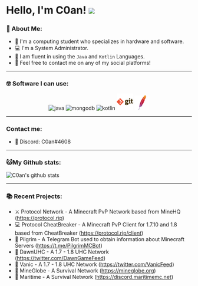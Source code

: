 # Hello, I'm C0an! <img src="https://github.com/TheDudeThatCode/TheDudeThatCode/blob/master/Assets/Hi.gif" width="29px">
### 🤵 About Me:
- 🏦 I'm a computing student who specializes in hardware and software.
- 💻 I'm a System Administrator.
- 🤔 I am fluent in using the ```Java``` and ```Kotlin``` Languages.
- 💬 Feel free to contact me on any of my social platforms!

---
### 🤓 Software I can use:
<p align="center">
<img src="https://www.vectorlogo.zone/logos/java/java-icon.svg" alt="java" width="55" height="55"/> 
<img src="https://www.vectorlogo.zone/logos/mongodb/mongodb-icon.svg" alt="mongodb" width="55" height="60"/> 
<img src="https://upload.wikimedia.org/wikipedia/commons/thumb/0/06/Kotlin_Icon.svg/2048px-Kotlin_Icon.svg.png" alt="kotlin" width="55" height="60"/> 
<img src="https://raw.githubusercontent.com/github/explore/80688e429a7d4ef2fca1e82350fe8e3517d3494d/topics/git/git.png" alt="GIT" width="45" height="45"/> 
<img src="https://raw.githubusercontent.com/github/explore/80688e429a7d4ef2fca1e82350fe8e3517d3494d/topics/maven/maven.png" alt="MAVEN" width="40" height="40"/>
</p>

---
### Contact me:
- 📧 Discord: C0an#4608

---
### 🐱My Github stats:
![C0an's github stats](https://github-readme-stats.vercel.app/api?username=C0an&count_private=true&show_icons=true&title_color=ffc857&icon_color=8ac926&text_color=daf7dc&bg_color=151515&hide=["stars"])

---
### 📚 Recent Projects:
- ⚔ Protocol Network - A Minecraft PvP Network based from MineHQ (https://protocol.rip)
- 💻 Protocol CheatBreaker - A Minecraft PvP Client for 1.7.10 and 1.8 based from CheatBreaker (https://protocol.rip/client)
- 🤖 Pilgrim - A Telegram Bot used to obtain information about Minecraft Servers (https://t.me/PilgrimMCBot)
- 🍎 DawnUHC - A 1.7 - 1.8 UHC Network (https://twitter.com/DawnGameFeed)
- 🍎 Vanic - A 1.7 - 1.8 UHC Network (https://twitter.com/VanicFeed)
- 🦊 MineGlobe - A Survival Network (https://mineglobe.org)
- 🦊 Maritime - A Survival Network (https://discord.maritimemc.net)
